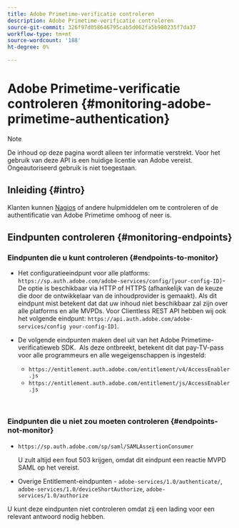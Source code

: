 ```yaml
---
title: Adobe Primetime-verificatie controleren
description: Adobe Primetime-verificatie controleren
source-git-commit: 326f97d058646795cab5d062fa5b980235f7da37
workflow-type: tm+mt
source-wordcount: '188'
ht-degree: 0%

---
```



# Adobe Primetime-verificatie controleren {#monitoring-adobe-primetime-authentication}

>[!NOTE]
>
>De inhoud op deze pagina wordt alleen ter informatie verstrekt. Voor het gebruik van deze API is een huidige licentie van Adobe vereist. Ongeautoriseerd gebruik is niet toegestaan.

## Inleiding {#intro}

Klanten kunnen [Nagios](http://www.nagios.org) of andere hulpmiddelen om te controleren of de authentificatie van Adobe Primetime omhoog of neer is. 

## Eindpunten controleren {#monitoring-endpoints}

### Eindpunten die u kunt controleren {#endpoints-to-monitor}

* Het configuratieeindpunt voor alle platforms: `https://sp.auth.adobe.com/adobe-services/config/[your-config-ID]`- De optie is beschikbaar via HTTP of HTTPS (afhankelijk van de keuze die door de ontwikkelaar van de inhoudprovider is gemaakt). Als dit eindpunt mist betekent dat dat uw inhoud niet beschikbaar zal zijn over alle platforms en alle MVPDs. Voor Clientless REST API hebben wij ook het volgende eindpunt:  `https://api.auth.adobe.com/adobe-services/config your-config-ID]`.

* De volgende eindpunten maken deel uit van het Adobe Primetime-verificatieweb SDK.  Als deze ontbreekt, betekent dit dat pay-TV-pass voor alle programmeurs en alle wegeigenschappen is ingesteld:

   * `https://entitlement.auth.adobe.com/entitlement/v4/AccessEnabler.js`
   * `https://entitlement.auth.adobe.com/entitlement/js/AccessEnabler.js`

 
### Eindpunten die u niet zou moeten controleren {#endpoints-not-monitor}

* `https://sp.auth.adobe.com/sp/saml/SAMLAssertionConsumer`

   U zult altijd een fout 503 krijgen, omdat dit eindpunt een reactie MVPD SAML op het vereist.

* Overige Entitlement-eindpunten - `adobe-services/1.0/authenticate/`, `adobe-services/1.0/deviceShortAuthorize`, `adobe-services/1.0/authorize`

U kunt deze eindpunten niet controleren omdat zij een lading voor een relevant antwoord nodig hebben.
